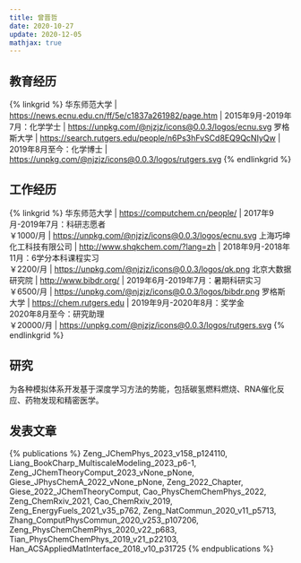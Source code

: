 ```yaml
---
title: 曾晋哲
date: 2020-10-27
update: 2020-12-05
mathjax: true
---
```


## 教育经历

{% linkgrid %}
华东师范大学 | https://news.ecnu.edu.cn/ff/5e/c1837a261982/page.htm | 2015年9月-2019年7月：化学学士 | https://unpkg.com/@njzjz/icons@0.0.3/logos/ecnu.svg
罗格斯大学 | https://search.rutgers.edu/people/n6Ps3hFvSCd8EQ9QcNIyQw | 2019年8月至今：化学博士 | https://unpkg.com/@njzjz/icons@0.0.3/logos/rutgers.svg
{% endlinkgrid %}

## 工作经历

{% linkgrid %}
华东师范大学 | https://computchem.cn/people/ | 2017年9月-2019年7月：科研志愿者<br/>￥1000/月 | https://unpkg.com/@njzjz/icons@0.0.3/logos/ecnu.svg
上海巧坤化工科技有限公司 | http://www.shqkchem.com/?lang=zh | 2018年9月-2018年11月：6学分本科课程实习<br/>￥2200/月 | https://unpkg.com/@njzjz/icons@0.0.3/logos/qk.png
北京大数据研究院 | http://www.bibdr.org/ | 2019年6月-2019年7月：暑期科研实习<br/>￥6500/月 | https://unpkg.com/@njzjz/icons@0.0.3/logos/bibdr.png
罗格斯大学 | https://chem.rutgers.edu | 2019年9月-2020年8月：奖学金<br/>2020年8月至今：研究助理<br/>￥20000/月 | https://unpkg.com/@njzjz/icons@0.0.3/logos/rutgers.svg
{% endlinkgrid %}

## 研究

为各种模拟体系开发基于深度学习方法的势能，包括碳氢燃料燃烧、RNA催化反应、药物发现和精密医学。

## 发表文章

{% publications %}
Zeng_JChemPhys_2023_v158_p124110,
Liang_BookCharp_MultiscaleModeling_2023_p6-1,
Zeng_JChemTheoryComput_2023_vNone_pNone,
Giese_JPhysChemA_2022_vNone_pNone,
Zeng_2022_Chapter,
Giese_2022_JChemTheoryComput,
Cao_PhysChemChemPhys_2022,
Zeng_ChemRxiv_2021,
Cao_ChemRxiv_2019,
Zeng_EnergyFuels_2021_v35_p762,
Zeng_NatCommun_2020_v11_p5713,
Zhang_ComputPhysCommun_2020_v253_p107206,
Zeng_PhysChemChemPhys_2020_v22_p683,
Tian_PhysChemChemPhys_2019_v21_p22103,
Han_ACSAppliedMatInterface_2018_v10_p31725
{% endpublications %}
